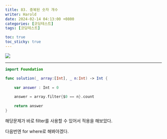 ```yaml
---
title: 83. 중복된 숫자 개수
writer: Harold
date: 2024-02-14 04:13:00 +0800
categories: [코딩테스트]
tags: [코딩테스트]

toc: true
toc_sticky: true
---
```

![](https://velog.velcdn.com/images/haroldfromk/post/a2f68252-6b0f-441f-a3d3-999586d88d1e/image.png)

---
```swift
import Foundation

func solution(_ array:[Int], _ n:Int) -> Int {
    
    var answer : Int = 0
    
    answer = array.filter{$0 == n}.count 
    
    return answer
}

```
해당문제가 바로 filter를 사용할 수 있어서 적용을 해보았다.

다음번엔 for where로 해봐야겠다.